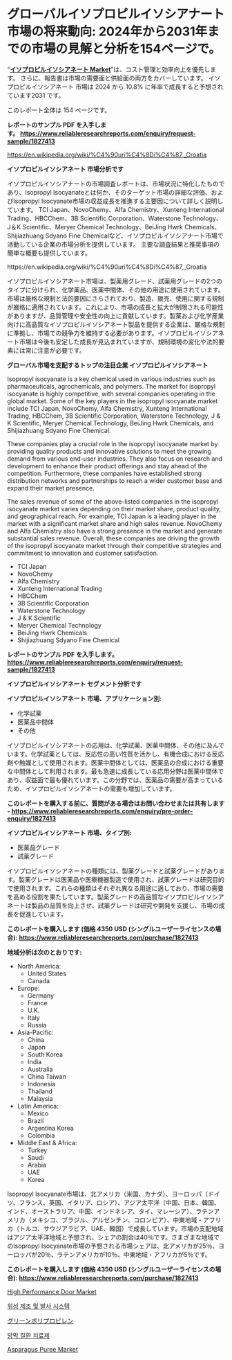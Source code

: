 <p><h1>グローバルイソプロピルイソシアナート市場の将来動向: 2024年から2031年までの市場の見解と分析を154ページで。</h1></p><p>&ldquo;<strong><a href="https://www.reliableresearchreports.com/isopropyl-isocyanate-r1827413">イソプロピルイソシアネート Market</a></strong>&rdquo;は、コスト管理と効率向上を優先します。 さらに、報告書は市場の需要面と供給面の両方をカバーしています。 イソプロピルイソシアネート 市場は 2024 から 10.8% に年率で成長すると予想されています2031 です。</p>
<p>このレポート全体は 154 ページです。</p>
<p><strong>レポートのサンプル PDF を入手します。&nbsp;<a href="https://www.reliableresearchreports.com/enquiry/request-sample/1827413">https://www.reliableresearchreports.com/enquiry/request-sample/1827413</a></strong></p>
<p><a href="https://en.wikipedia.org/wiki/%C4%90uri%C4%8Di%C4%87,_Croatia">https://en.wikipedia.org/wiki/%C4%90uri%C4%8Di%C4%87,_Croatia</a></p>
<p><strong>イソプロピルイソシアネート 市場分析です</strong></p>
<p><p>イソプロピルイソシアナートの市場調査レポートは、市場状況に特化したものであり、Isopropyl Isocyanateとは何か、そのターゲット市場の詳細な評価、およびIsopropyl Isocyanate市場の収益成長を推進する主要因について詳しく説明しています。 TCI Japan、NovoChemy、Alfa Chemistry、Xunteng International Trading、HBCChem、3B Scientific Corporation、Waterstone Technology、J＆K Scientific、Meryer Chemical Technology、BeiJing Hwrk Chemicals、Shijiazhuang Sdyano Fine Chemicalなど、イソプロピルイソシアナート市場で活動している企業の市場分析を提供しています。 主要な調査結果と推奨事項の簡単な概要も提供しています。</p></p>
<p>https://en.wikipedia.org/wiki/%C4%90uri%C4%8Di%C4%87,_Croatia</p>
<p><p>イソプロピルイソシアネート市場は、製薬用グレード、試薬用グレードの2つのタイプに分けられ、化学薬品、医薬中間体、その他の用途に使用されています。市場は厳格な規制と法的要因にさらされており、製造、販売、使用に関する規制が厳格に適用されています。これにより、市場の成長と拡大が制限される可能性がありますが、品質管理や安全性の向上に貢献しています。製薬および化学産業向けに高品質なイソプロピルイソシアネート製品を提供する企業は、厳格な規制に準拠し、市場での競争力を維持する必要があります。イソプロピルイソシアネート市場は今後も安定した成長が見込まれていますが、規制環境の変化や法的要素には常に注意が必要です。</p></p>
<p><strong>グローバル市場を支配するトップの注目企業 イソプロピルイソシアネート</strong></p>
<p><p>Isopropyl isocyanate is a key chemical used in various industries such as pharmaceuticals, agrochemicals, and polymers. The market for isopropyl isocyanate is highly competitive, with several companies operating in the global market. Some of the key players in the isopropyl isocyanate market include TCI Japan, NovoChemy, Alfa Chemistry, Xunteng International Trading, HBCChem, 3B Scientific Corporation, Waterstone Technology, J & K Scientific, Meryer Chemical Technology, BeiJing Hwrk Chemicals, and Shijiazhuang Sdyano Fine Chemical.</p><p>These companies play a crucial role in the isopropyl isocyanate market by providing quality products and innovative solutions to meet the growing demand from various end-user industries. They also focus on research and development to enhance their product offerings and stay ahead of the competition. Furthermore, these companies have established strong distribution networks and partnerships to reach a wider customer base and expand their market presence.</p><p>The sales revenue of some of the above-listed companies in the isopropyl isocyanate market varies depending on their market share, product quality, and geographical reach. For example, TCI Japan is a leading player in the market with a significant market share and high sales revenue. NovoChemy and Alfa Chemistry also have a strong presence in the market and generate substantial sales revenue. Overall, these companies are driving the growth of the isopropyl isocyanate market through their competitive strategies and commitment to innovation and customer satisfaction.</p></p>
<p><ul><li>TCI Japan</li><li>NovoChemy</li><li>Alfa Chemistry</li><li>Xunteng International Trading</li><li>HBCChem</li><li>3B Scientific Corporation</li><li>Waterstone Technology</li><li>J & K Scientific</li><li>Meryer Chemical Technology</li><li>BeiJing Hwrk Chemicals</li><li>Shijiazhuang Sdyano Fine Chemical</li></ul></p>
<p><strong>レポートのサンプル PDF を入手します。 <a href="https://www.reliableresearchreports.com/enquiry/request-sample/1827413">https://www.reliableresearchreports.com/enquiry/request-sample/1827413</a></strong></p>
<p><strong>イソプロピルイソシアネート セグメント分析です</strong></p>
<p><strong>イソプロピルイソシアネート 市場、アプリケーション別:</strong></p>
<p><ul><li>化学試薬</li><li>医薬品中間体</li><li>その他</li></ul></p>
<p><p>イソプロピルイソシアネートの応用は、化学試薬、医薬中間体、その他に及んでいます。化学試薬としては、反応性の高い性質を活かし、有機合成における反応剤や触媒として使用されます。医薬中間体としては、医薬品の合成における重要な中間体として利用されます。最も急速に成長している応用分野は医薬中間体であり、収益面で最も優れています。この分野では、医薬品の需要が高まっているため、イソプロピルイソシアネートの需要も増加しています。</p></p>
<p><strong>このレポートを購入する前に、質問がある場合はお問い合わせまたは共有します - <a href="https://www.reliableresearchreports.com/enquiry/pre-order-enquiry/1827413">https://www.reliableresearchreports.com/enquiry/pre-order-enquiry/1827413</a></strong></p>
<p><strong>イソプロピルイソシアネート 市場、タイプ別:</strong></p>
<p><ul><li>医薬品グレード</li><li>試薬グレード</li></ul></p>
<p><p>イソプロピルイソシアネートの種類には、製薬グレードと試薬グレードがあります。製薬グレードは医薬品や医療機器製造で使用され、試薬グレードは研究目的で使用されます。これらの種類はそれぞれ異なる用途に適しており、市場の需要を高める役割を果たしています。製薬グレードの高品質なイソプロピルイソシアネートは製品の品質を向上させ、試薬グレードは研究や開発を支援し、市場の成長を促進しています。</p></p>
<p><strong>このレポートを購入します (価格 4350 USD (シングルユーザーライセンスの場合): <a href="https://www.reliableresearchreports.com/purchase/1827413">https://www.reliableresearchreports.com/purchase/1827413</a></strong></p>
<p><strong>地域分析は次のとおりです:</strong></p>
<p><ul>
    <li>
        North America:
        <ul>
            <li>United States</li>
            <li>Canada</li>
        </ul>
    </li>
    <li>
        Europe:
        <ul>
            <li>Germany</li>
            <li>France</li>
            <li>U.K.</li>
            <li>Italy</li>
            <li>Russia</li>
        </ul>
    </li>
    <li>
        Asia-Pacific:
        <ul>
            <li>China</li>
            <li>Japan</li>
            <li>South Korea</li>
            <li>India</li>
            <li>Australia</li>
            <li>China Taiwan</li>
            <li>Indonesia</li>
            <li>Thailand</li>
            <li>Malaysia</li>
        </ul>
    </li>
    <li>
        Latin America:
        <ul>
            <li>Mexico</li>
            <li>Brazil</li>
            <li>Argentina Korea</li>
            <li>Colombia</li>
        </ul>
    </li>
    <li>
        Middle East & Africa:
        <ul>
            <li>Turkey</li>
            <li>Saudi</li>
            <li>Arabia</li>
            <li>UAE</li>
            <li>Korea</li>
        </ul>
    </li>
    </ul></p>
<p><p>Isopropyl Isocyanate市場は、北アメリカ（米国、カナダ）、ヨーロッパ（ドイツ、フランス、英国、イタリア、ロシア）、アジア太平洋（中国、日本、韓国、インド、オーストラリア、中国、インドネシア、タイ、マレーシア）、ラテンアメリカ（メキシコ、ブラジル、アルゼンチン、コロンビア）、中東地域・アフリカ（トルコ、サウジアラビア、UAE、韓国）で成長しています。市場の支配地域はアジア太平洋地域と予想され、シェアの割合は40％です。さまざまな地域でのIsopropyl Isocyanate市場の予想される市場シェアは、北アメリカが25％、ヨーロッパが20％、ラテンアメリカが10％、中東地域・アフリカが5％です。</p></p>
<p><strong>このレポートを購入します (価格 4350 USD (シングルユーザーライセンスの場合): <a href="https://www.reliableresearchreports.com/purchase/1827413">https://www.reliableresearchreports.com/purchase/1827413</a></strong></p>
<p><p><a href="https://medium.com/@presleybode/global-high-performance-door-market-focus-on-product-type-rolling-doors-folding-doors-sliding-c00e31e8d9a1">High Performance Door Market</a></p><p><a href="https://medium.com/@mujgankortalih/%EA%B8%80%EB%A1%9C%EB%B2%8C-%EC%9C%84%EC%84%B1-%EC%A0%9C%EC%A1%B0-%EB%B0%8F-%EB%B0%9C%EC%82%AC-%EC%8B%9C%EC%8A%A4%ED%85%9C-%EC%8B%9C%EC%9E%A5%EC%9D%80-2024%EB%85%84%EB%B6%80%ED%84%B0-2031%EB%85%84%EA%B9%8C%EC%A7%80%EC%9D%98-%EA%B8%B0%EA%B0%84%EC%97%90-%EC%95%BD-4-6-%EC%9D%98-cagr-%EC%84%B1%EC%9E%A5%EC%9D%B4-%EC%A0%84%EB%A7%9D%EB%90%A9%EB%8B%88%EB%8B%A4-38ef742c443f">위성 제조 및 발사 시스템</a></p><p><a href="https://medium.com/@rudysimonis2023/%E7%B7%91%E3%81%AE%E3%83%9D%E3%83%AA%E3%83%97%E3%83%AD%E3%83%94%E3%83%AC%E3%83%B3%E5%B8%82%E5%A0%B4%E5%B1%95%E6%9C%9B-%E5%AE%8C%E5%85%A8%E3%81%AA%E7%94%A3%E6%A5%AD%E5%88%86%E6%9E%90-2024%E5%B9%B4%E3%81%8B%E3%82%892031%E5%B9%B4-ae6ef4f9b292">グリーンポリプロピレン</a></p><p><a href="https://medium.com/@mujgankortalih/%EB%A7%9D%EB%A7%89-%EC%A7%88%ED%99%98-%EC%B9%98%EB%A3%8C%EC%A0%9C-%EC%8B%9C%EC%9E%A5-%EA%B7%9C%EB%AA%A8-%EB%B0%8F-%EC%A0%90%EC%9C%A0%EC%9C%A8-%EB%B6%84%EC%84%9D-%EC%84%B1%EC%9E%A5-%EB%8F%99%ED%96%A5-%EB%B0%8F-%EC%98%88%EC%B8%A1-2024%EB%85%84-2031%EB%85%84-9becf3c981a9">망막 질환 치료제</a></p><p><a href="https://www.linkedin.com/pulse/asparagus-puree-market-size-growing-cagr-131-report-covers-analysis-qlzwf?trackingId=kJXODdcMSSeAnDHaTiyQ0g%3D%3D">Asparagus Puree Market</a></p></p>